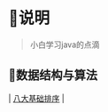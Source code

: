 # :sparkling_heart:说明 #

> 小白学习java的点滴
## :tophat:数据结构与算法 ##
| [八大基础排序](https://github.com/sceon1/java/edit/master/quicksort) |
